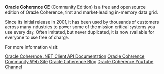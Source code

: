 **Oracle Coherence CE** (Community Edition) is a free and open source edition of Oracle Coherence, first and market-leading in-memory data grid. 

Since its initial release in 2001, it has been used by thousands of customers across many industries to power some of the mission critical systems you use every day. Often imitated, but never duplicated, it is now available for everyone to use free of charge.

For more information visit:

[Oracle Coherence .NET Client API Documentation](https://oracle.github.io/coherence/14.1.1.0/api/dotnet/index.html)
[Oracle Coherence Community Web Site](https://coherence.community/)
[Oracle Coherence Blog](https://medium.com/oracle-coherence)
[Oracle Coherence YouTube Channel](https://www.youtube.com/user/OracleCoherence)